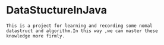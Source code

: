 # DataStuctureInJava

    This is a project for learning and recording some nomal 
    datastruct and algorithm.In this way ,we can master these
    knowledge more firmly.
